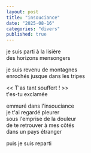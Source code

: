 ```yaml
---
layout: post
title: "insouciance"
date: "2025-08-16"
categories: "divers"
published: true
---
```


je suis parti à la lisière  
des horizons mensongers  

je suis revenu de montagnes  
enrochés jusque dans les tripes  

<< T'as tant souffert ! >>  
t'es-tu exclamée  

emmuré dans l'insouciance  
je t'ai regardé pleurer  
sous l'emprise de la douleur  
de te retrouver à mes côtés  
dans un pays étranger  

puis je suis reparti  
